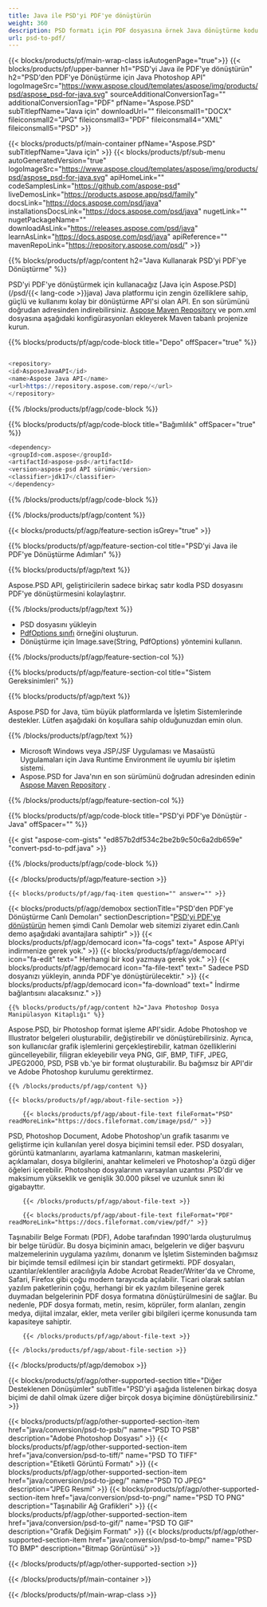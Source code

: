 ```yaml
---
title: Java ile PSD'yi PDF'ye dönüştürün
weight: 360
description: PSD formatı için PDF dosyasına örnek Java dönüştürme kodu. Herhangi bir Web veya Masaüstü Java tabanlı uygulamada PSD'yi PDF'ye dönüştürmek için bu örnek kodu kullanın.
url: psd-to-pdf/
---
```


{{< blocks/products/pf/main-wrap-class isAutogenPage="true">}}
{{< blocks/products/pf/upper-banner h1="PSD'yi Java ile PDF'ye dönüştürün" h2="PSD'den PDF'ye Dönüştürme için Java Photoshop API" logoImageSrc="https://www.aspose.cloud/templates/aspose/img/products/psd/aspose_psd-for-java.svg" sourceAdditionalConversionTag="" additionalConversionTag="PDF" pfName="Aspose.PSD" subTitlepfName="Java için" downloadUrl="" fileiconsmall1="DOCX" fileiconsmall2="JPG" fileiconsmall3="PDF" fileiconsmall4="XML" fileiconsmall5="PSD" >}}

{{< blocks/products/pf/main-container pfName="Aspose.PSD" subTitlepfName="Java için" >}}
{{< blocks/products/pf/sub-menu autoGeneratedVersion="true" logoImageSrc="https://www.aspose.cloud/templates/aspose/img/products/psd/aspose_psd-for-java.svg" apiHomeLink="" codeSamplesLink="https://github.com/aspose-psd" liveDemosLink="https://products.aspose.app/psd/family" docsLink="https://docs.aspose.com/psd/java" installationsDocsLink="https://docs.aspose.com/psd/java" nugetLink="" nugetPackageName="" downloadAsLink="https://releases.aspose.com/psd/java" learnAsLink="https://docs.aspose.com/psd/java" apiReference="" mavenRepoLink="https://repository.aspose.com/psd/" >}}

{{% blocks/products/pf/agp/content h2="Java Kullanarak PSD'yi PDF'ye Dönüştürme" %}}

 PSD'yi PDF'ye dönüştürmek için kullanacağız
 [Java için Aspose.PSD](/psd/{{< lang-code >}}java)
 Java platformu için zengin özelliklere sahip, güçlü ve kullanımı kolay bir dönüştürme API'si olan API. En son sürümünü doğrudan adresinden indirebilirsiniz.
 [Aspose Maven Repository](https://repository.aspose.com/psd/)
 ve pom.xml dosyasına aşağıdaki konfigürasyonları ekleyerek Maven tabanlı projenize kurun.

{{% blocks/products/pf/agp/code-block title="Depo" offSpacer="true" %}}

```s

<repository>
<id>AsposeJavaAPI</id>
<name>Aspose Java API</name>
<url>https://repository.aspose.com/repo/</url>
</repository>

```

{{% /blocks/products/pf/agp/code-block %}}

{{% blocks/products/pf/agp/code-block title="Bağımlılık" offSpacer="true" %}}

```s
<dependency>
<groupId>com.aspose</groupId>
<artifactId>aspose-psd</artifactId>
<version>aspose-psd API sürümü</version>
<classifier>jdk17</classifier>
</dependency>

```

{{% /blocks/products/pf/agp/code-block %}}

{{% /blocks/products/pf/agp/content %}}

{{< blocks/products/pf/agp/feature-section isGrey="true" >}}

{{% blocks/products/pf/agp/feature-section-col title="PSD'yi Java ile PDF'ye Dönüştürme Adımları" %}}

{{% blocks/products/pf/agp/text %}}

 Aspose.PSD API, geliştiricilerin sadece birkaç satır kodla PSD dosyasını PDF'ye dönüştürmesini kolaylaştırır.

{{% /blocks/products/pf/agp/text %}}

- PSD dosyasını yükleyin
- [PdfOptions sınıfı](https://apireference.aspose.com/psd/java/com.aspose.psd.imageoptions/PdfOptions) örneğini oluşturun.
- Dönüştürme için Image.save(String, PdfOptions) yöntemini kullanın.

{{% /blocks/products/pf/agp/feature-section-col %}}

{{% blocks/products/pf/agp/feature-section-col title="Sistem Gereksinimleri" %}}

{{% blocks/products/pf/agp/text %}}

 Aspose.PSD for Java, tüm büyük platformlarda ve İşletim Sistemlerinde destekler. Lütfen aşağıdaki ön koşullara sahip olduğunuzdan emin olun.

{{% /blocks/products/pf/agp/text %}}

- Microsoft Windows veya JSP/JSF Uygulaması ve Masaüstü Uygulamaları için Java Runtime Environment ile uyumlu bir işletim sistemi.
- Aspose.PSD for Java'nın en son sürümünü doğrudan adresinden edinin
 [Aspose Maven Repository](https://repository.aspose.com/psd/) .

{{% /blocks/products/pf/agp/feature-section-col %}}

{{% blocks/products/pf/agp/code-block title="PSD'yi PDF'ye Dönüştür - Java" offSpacer="" %}}

{{< gist "aspose-com-gists" "ed857b2df534c2be2b9c50c6a2db659e" "convert-psd-to-pdf.java" >}}

{{% /blocks/products/pf/agp/code-block %}}

{{< /blocks/products/pf/agp/feature-section >}}

    {{< blocks/products/pf/agp/faq-item question="" answer="" >}}
 

<!-- aboutfile Starts -->

{{< blocks/products/pf/agp/demobox sectionTitle="PSD'den PDF'ye Dönüştürme Canlı Demoları" sectionDescription="[PSD'yi PDF'ye dönüştürün](https://products.aspose.app/psd/conversion/psd-to-pdf) hemen şimdi Canlı Demolar web sitemizi ziyaret edin.Canlı demo aşağıdaki avantajlara sahiptir" >}}
        {{< blocks/products/pf/agp/democard icon="fa-cogs" text=" Aspose API'yi indirmenize gerek yok." >}}
        {{< blocks/products/pf/agp/democard icon="fa-edit" text=" Herhangi bir kod yazmaya gerek yok." >}}
        {{< blocks/products/pf/agp/democard icon="fa-file-text" text=" Sadece PSD dosyanızı yükleyin, anında PDF'ye dönüştürülecektir." >}}
        {{< blocks/products/pf/agp/democard icon="fa-download" text=" İndirme bağlantısını alacaksınız." >}}

    {{% blocks/products/pf/agp/content h2="Java Photoshop Dosya Manipülasyon Kitaplığı" %}}

 Aspose.PSD, bir Photoshop format işleme API'sidir. Adobe Photoshop ve Illustrator belgeleri oluşturabilir, değiştirebilir ve dönüştürebilirsiniz. Ayrıca, son kullanıcılar grafik işlemlerini gerçekleştirebilir, katman özelliklerini güncelleyebilir, filigran ekleyebilir veya PNG, GIF, BMP, TIFF, JPEG, JPEG2000, PSD, PSB vb.'ye bir format oluşturabilir. Bu bağımsız bir API'dir ve Adobe Photoshop kurulumu gerektirmez.



    {{% /blocks/products/pf/agp/content %}}

    {{< blocks/products/pf/agp/about-file-section >}}

        {{< blocks/products/pf/agp/about-file-text fileFormat="PSD" readMoreLink="https://docs.fileformat.com/image/psd/" >}}

PSD, Photoshop Document, Adobe Photoshop'un grafik tasarımı ve geliştirme için kullanılan yerel dosya biçimini temsil eder. PSD dosyaları, görüntü katmanlarını, ayarlama katmanlarını, katman maskelerini, açıklamaları, dosya bilgilerini, anahtar kelimeleri ve Photoshop'a özgü diğer öğeleri içerebilir. Photoshop dosyalarının varsayılan uzantısı .PSD'dir ve maksimum yükseklik ve genişlik 30.000 piksel ve uzunluk sınırı iki gigabayttır.


        {{< /blocks/products/pf/agp/about-file-text >}}

        {{< blocks/products/pf/agp/about-file-text fileFormat="PDF" readMoreLink="https://docs.fileformat.com/view/pdf/" >}}

Taşınabilir Belge Formatı (PDF), Adobe tarafından 1990'larda oluşturulmuş bir belge türüdür. Bu dosya biçiminin amacı, belgelerin ve diğer başvuru malzemelerinin uygulama yazılımı, donanım ve İşletim Sisteminden bağımsız bir biçimde temsil edilmesi için bir standart getirmekti. PDF dosyaları, uzantılar/eklentiler aracılığıyla Adobe Acrobat Reader/Writer'da ve Chrome, Safari, Firefox gibi çoğu modern tarayıcıda açılabilir. Ticari olarak satılan yazılım paketlerinin çoğu, herhangi bir ek yazılım bileşenine gerek duymadan belgelerinin PDF dosya formatına dönüştürülmesini de sağlar. Bu nedenle, PDF dosya formatı, metin, resim, köprüler, form alanları, zengin medya, dijital imzalar, ekler, meta veriler gibi bilgileri içerme konusunda tam kapasiteye sahiptir.


        {{< /blocks/products/pf/agp/about-file-text >}}

    {{< /blocks/products/pf/agp/about-file-section >}}

{{< /blocks/products/pf/agp/demobox >}}

<!-- aboutfile Ends -->

{{< blocks/products/pf/agp/other-supported-section title="Diğer Desteklenen Dönüşümler" subTitle="PSD'yi aşağıda listelenen birkaç dosya biçimi de dahil olmak üzere diğer birçok dosya biçimine dönüştürebilirsiniz." >}}

{{< blocks/products/pf/agp/other-supported-section-item href="java/conversion/psd-to-psb/" name="PSD TO PSB" description="Adobe Photoshop Dosyası" >}}
{{< blocks/products/pf/agp/other-supported-section-item href="java/conversion/psd-to-tiff/" name="PSD TO TIFF" description="Etiketli Görüntü Formatı" >}}
{{< blocks/products/pf/agp/other-supported-section-item href="java/conversion/psd-to-jpeg/" name="PSD TO JPEG" description="JPEG Resmi" >}}
{{< blocks/products/pf/agp/other-supported-section-item href="java/conversion/psd-to-png/" name="PSD TO PNG" description="Taşınabilir Ağ Grafikleri" >}}
{{< blocks/products/pf/agp/other-supported-section-item href="java/conversion/psd-to-gif/" name="PSD TO GIF" description="Grafik Değişim Formatı" >}}
{{< blocks/products/pf/agp/other-supported-section-item href="java/conversion/psd-to-bmp/" name="PSD TO BMP" description="Bitmap Görüntüsü" >}}

{{< /blocks/products/pf/agp/other-supported-section >}}

{{< /blocks/products/pf/main-container >}}
    
{{< /blocks/products/pf/main-wrap-class >}}
